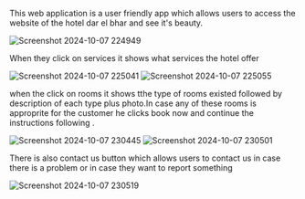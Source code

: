 This web application is a user friendly app which allows users to access the website of the hotel dar el bhar  and see it's beauty.

![Screenshot 2024-10-07 224949](https://github.com/user-attachments/assets/ecc51508-1087-41b6-9458-3aaf391146ae)


When they click on services it shows what services the hotel offer

![Screenshot 2024-10-07 225041](https://github.com/user-attachments/assets/c94c65f1-9b1f-44e2-8f2b-e407ed3ff176)
![Screenshot 2024-10-07 225055](https://github.com/user-attachments/assets/a57fddb7-db26-4bd8-ab6a-c0e969d7d305)


when the click on rooms it shows tthe type of rooms existed followed by description of each type plus photo.In case any of these rooms is approprite for the customer he clicks book now and continue the instructions following .

![Screenshot 2024-10-07 230445](https://github.com/user-attachments/assets/35ddb920-fc46-46a9-9fad-14ec72dfcc31) 
![Screenshot 2024-10-07 230501](https://github.com/user-attachments/assets/4acf6428-2a14-4c56-86f0-bf36a92d66ea) 


 There is also contact us button which allows users to contact us in case there is a problem or in case they want to report something
 
 ![Screenshot 2024-10-07 230519](https://github.com/user-attachments/assets/bebdc8d2-97ec-42d2-8ef0-3ded8799dc42)

